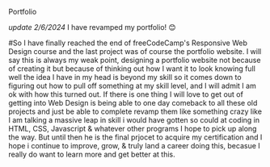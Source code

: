 Portfolio

*update 2/6/2024* I have revamped my portfolio! 😊


#So I have finally reached the end of freeCodeCamp's Responsive Web Design course and the last project was of course the portfolio website.
I will say this is always my weak point, designing a portfolio website not because of creating it but because of thinking out how I want it to look
knowing full well the idea I have in my head is beyond my skill so it comes down to figuring out how to pull off something at my skill level, and 
I will admit I am ok with how this turned out.
If there is one thing I will love to get out of getting into Web Design is being able to one day comeback to all these old projects and just be able to 
complete revamp them like something crazy like I am talking a massive leap in skill i would have gotten so could at coding in HTML, CSS, Javascript & whatever
other programs I hope to pick up along the way.
But until then he is the final prjocet to acquire my certification and I hope i continue to improve, grow, & truly land a career doing this, becasue I really do 
want to learn more and get better at this.
